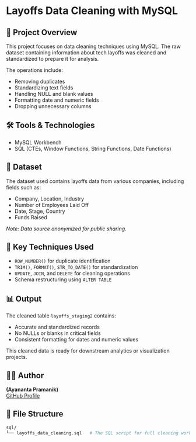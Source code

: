# Layoffs Data Cleaning with MySQL

## 🧹 Project Overview

This project focuses on data cleaning techniques using MySQL. The raw dataset containing information about tech layoffs was cleaned and standardized to prepare it for analysis.

The operations include:
- Removing duplicates
- Standardizing text fields
- Handling NULL and blank values
- Formatting date and numeric fields
- Dropping unnecessary columns

## 🛠️ Tools & Technologies
- MySQL Workbench
- SQL (CTEs, Window Functions, String Functions, Date Functions)

## 📁 Dataset
The dataset used contains layoffs data from various companies, including fields such as:
- Company, Location, Industry
- Number of Employees Laid Off
- Date, Stage, Country
- Funds Raised

*Note: Data source anonymized for public sharing.*

## 🧠 Key Techniques Used
- `ROW_NUMBER()` for duplicate identification
- `TRIM()`, `FORMAT()`, `STR_TO_DATE()` for standardization
- `UPDATE`, `JOIN`, and `DELETE` for cleaning operations
- Schema restructuring using `ALTER TABLE`

## 📊 Output
The cleaned table `layoffs_staging2` contains:
- Accurate and standardized records
- No NULLs or blanks in critical fields
- Consistent formatting for dates and numeric values

This cleaned data is ready for downstream analytics or visualization projects.

## 🧑‍💻 Author  
**(Ayananta Pramanik)**  
[GitHub Profile](https://github.com/AyanantaPramanik)

## 📂 File Structure
```bash
sql/
└── layoffs_data_cleaning.sql   # The SQL script for full cleaning workflow

